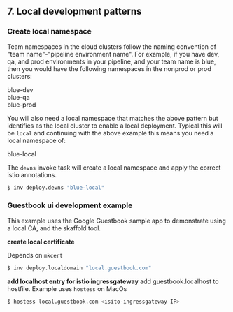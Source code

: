 ## 7. Local development patterns  

### Create local namespace

Team namespaces in the cloud clusters follow the naming convention of "team name"-"pipeline environment name". For example, if you have dev, qa, and prod environments in your pipeline, and your team name is blue, then you would have the following namespaces in the nonprod or prod clusters:  

blue-dev  
blue-qa  
blue-prod  

You will also need a local namespace that matches the above pattern but identifies as the local cluster to enable a local deployment. Typical this will be `local` and continuing with the above example this means you need a local namespace of:  

blue-local  

The `devns` invoke task will create a local namespace and apply the correct istio annotations. 
```bash
$ inv deploy.devns "blue-local"  
```

### Guestbook ui development example  

This example uses the Google Guestbook sample app to demonstrate using a local CA, and the skaffold tool.  

**create local certificate**

Depends on `mkcert`  
```bash
$ inv deploy.localdomain "local.guestbook.com"
```

**add localhost entry for istio ingressgateway**
add guestbook.localhost to hostfile. Example uses `hostess` on MacOs  
```bash
$ hostess local.guestbook.com <isito-ingressgateway IP>
```
